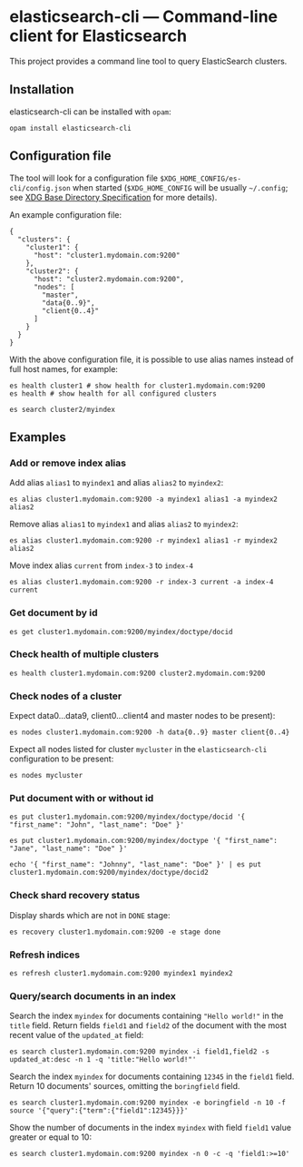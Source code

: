 # elasticsearch-cli — Command-line client for Elasticsearch

This project provides a command line tool to query ElasticSearch clusters.

## Installation
elasticsearch-cli can be installed with `opam`:

    opam install elasticsearch-cli

## Configuration file

The tool will look for a configuration file `$XDG_HOME_CONFIG/es-cli/config.json` when started
(`$XDG_HOME_CONFIG` will be usually `~/.config`; see [XDG Base Directory Specification](https://specifications.freedesktop.org/basedir-spec/basedir-spec-0.6.html) for more details).

An example configuration file:

```
{
  "clusters": {
    "cluster1": {
      "host": "cluster1.mydomain.com:9200"
    },
    "cluster2": {
      "host": "cluster2.mydomain.com:9200",
      "nodes": [
        "master",
        "data{0..9}",
        "client{0..4}"
      ]
    }
  }
}
```

With the above configuration file, it is possible to use alias names instead of full host names, for example:

```
es health cluster1 # show health for cluster1.mydomain.com:9200
es health # show health for all configured clusters
```

```
es search cluster2/myindex
```

## Examples

### Add or remove index alias

Add alias `alias1` to `myindex1` and alias `alias2` to `myindex2`:

```
es alias cluster1.mydomain.com:9200 -a myindex1 alias1 -a myindex2 alias2
```

Remove alias `alias1` to `myindex1` and alias `alias2` to `myindex2`:

```
es alias cluster1.mydomain.com:9200 -r myindex1 alias1 -r myindex2 alias2
```

Move index alias `current` from `index-3` to `index-4`
```
es alias cluster1.mydomain.com:9200 -r index-3 current -a index-4 current
```

### Get document by id

```
es get cluster1.mydomain.com:9200/myindex/doctype/docid
```

### Check health of multiple clusters

```
es health cluster1.mydomain.com:9200 cluster2.mydomain.com:9200
```

### Check nodes of a cluster

Expect data0...data9, client0...client4 and master nodes to be present):

```
es nodes cluster1.mydomain.com:9200 -h data{0..9} master client{0..4}
```

Expect all nodes listed for cluster `mycluster` in the `elasticsearch-cli` configuration to be present:

```
es nodes mycluster
```

### Put document with or without id

```
es put cluster1.mydomain.com:9200/myindex/doctype/docid '{ "first_name": "John", "last_name": "Doe" }'
```

```
es put cluster1.mydomain.com:9200/myindex/doctype '{ "first_name": "Jane", "last_name": "Doe" }'
```

```
echo '{ "first_name": "Johnny", "last_name": "Doe" }' | es put cluster1.mydomain.com:9200/myindex/doctype/docid2
```

### Check shard recovery status

Display shards which are not in `DONE` stage:

```
es recovery cluster1.mydomain.com:9200 -e stage done
```

### Refresh indices

```
es refresh cluster1.mydomain.com:9200 myindex1 myindex2
```

### Query/search documents in an index

Search the index `myindex` for documents containing `"Hello world!"` in the `title` field. Return fields
`field1` and `field2` of the document with the most recent value of the `updated_at` field:

```
es search cluster1.mydomain.com:9200 myindex -i field1,field2 -s updated_at:desc -n 1 -q 'title:"Hello world!"'
```

Search the index `myindex` for documents containing `12345` in the `field1` field. Return 10 documents' sources,
omitting the `boringfield` field.

```
es search cluster1.mydomain.com:9200 myindex -e boringfield -n 10 -f source '{"query":{"term":{"field1":12345}}}'
```

Show the number of documents in the index `myindex` with field `field1` value greater or equal to 10:

```
es search cluster1.mydomain.com:9200 myindex -n 0 -c -q 'field1:>=10'
```
